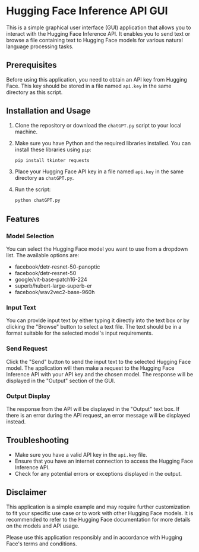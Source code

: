 # Hugging Face Inference API GUI

This is a simple graphical user interface (GUI) application that allows you to interact with the Hugging Face Inference API. It enables you to send text or browse a file containing text to Hugging Face models for various natural language processing tasks.

## Prerequisites

Before using this application, you need to obtain an API key from Hugging Face. This key should be stored in a file named `api.key` in the same directory as this script.

## Installation and Usage

1. Clone the repository or download the `chatGPT.py` script to your local machine.
2. Make sure you have Python and the required libraries installed. You can install these libraries using `pip`:

   ```bash
   pip install tkinter requests
   ```

3. Place your Hugging Face API key in a file named `api.key` in the same directory as `chatGPT.py`.

4. Run the script:

   ```bash
   python chatGPT.py
   ```

## Features

### Model Selection

You can select the Hugging Face model you want to use from a dropdown list. The available options are:

- facebook/detr-resnet-50-panoptic
- facebook/detr-resnet-50
- google/vit-base-patch16-224
- superb/hubert-large-superb-er
- facebook/wav2vec2-base-960h

### Input Text

You can provide input text by either typing it directly into the text box or by clicking the "Browse" button to select a text file. The text should be in a format suitable for the selected model's input requirements.

### Send Request

Click the "Send" button to send the input text to the selected Hugging Face model. The application will then make a request to the Hugging Face Inference API with your API key and the chosen model. The response will be displayed in the "Output" section of the GUI.

### Output Display

The response from the API will be displayed in the "Output" text box. If there is an error during the API request, an error message will be displayed instead.

## Troubleshooting

- Make sure you have a valid API key in the `api.key` file.
- Ensure that you have an internet connection to access the Hugging Face Inference API.
- Check for any potential errors or exceptions displayed in the output.

## Disclaimer

This application is a simple example and may require further customization to fit your specific use case or to work with other Hugging Face models. It is recommended to refer to the Hugging Face documentation for more details on the models and API usage.

Please use this application responsibly and in accordance with Hugging Face's terms and conditions.
